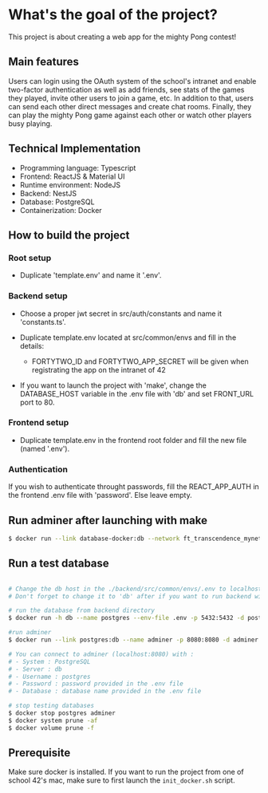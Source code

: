 # What's the goal of the project?
This project is about creating a web app for the mighty Pong contest!

## Main features
Users can login using the OAuth system of the school's intranet and enable two-factor authentication as well as add friends, see stats of the games they played, invite other users to join a game, etc.
In addition to that, users can send each other direct messages and create chat rooms.
Finally, they can play the mighty Pong game against each other or watch other players busy playing.

## Technical Implementation
- Programming language: Typescript
- Frontend: ReactJS & Material UI
- Runtime environment: NodeJS
- Backend: NestJS
- Database: PostgreSQL
- Containerization: Docker

## How to build the project

### Root setup

- Duplicate 'template.env' and name it '.env'.

###  Backend setup

- Choose a proper jwt secret in src/auth/constants and name it 'constants.ts'.

- Duplicate template.env located at src/common/envs and fill in the details:
	- FORTYTWO_ID and FORTYTWO_APP_SECRET will be given when registrating the app on the intranet of 42
	
- If you want to launch the project with 'make', change the DATABASE_HOST variable in the .env file with 'db' and set FRONT_URL port to 80.

### Frontend setup

- Duplicate template.env in the frontend root folder and fill the new file (named '.env').

### Authentication

If you wish to authenticate throught passwords, fill the REACT_APP_AUTH in the frontend .env file with 'password'. Else leave empty.

## Run adminer after launching with make

```bash
$ docker run --link database-docker:db --network ft_transcendence_mynetwork --name adminer -p 8080:8080 -d adminer
```

## Run a test database

```bash

# Change the db host in the ./backend/src/common/envs/.env to localhost
# Don't forget to change it to 'db' after if you want to run backend with docker.

# run the database from backend directory
$ docker run -h db --name postgres --env-file .env -p 5432:5432 -d postgres

#run adminer
$ docker run --link postgres:db --name adminer -p 8080:8080 -d adminer

# You can connect to adminer (localhost:8080) with :
# - System : PostgreSQL
# - Server : db
# - Username : postgres
# - Password : password provided in the .env file
# - Database : database name provided in the .env file

# stop testing databases
$ docker stop postgres adminer
$ docker system prune -af
$ docker volume prune -f

```

## Prerequisite

Make sure docker is installed.
If you want to run the project from one of school 42's mac, make sure to first launch the `init_docker.sh` script.

